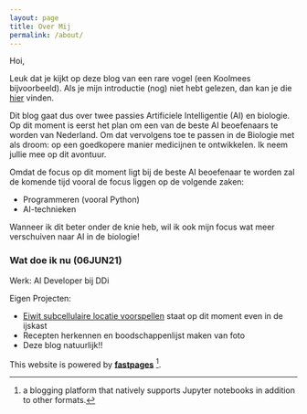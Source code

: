 ```yaml
---
layout: page
title: Over Mij
permalink: /about/
---
```



Hoi,

Leuk dat je kijkt op deze blog van een rare vogel (een Koolmees bijvoorbeeld). Als je mijn introductie (nog) niet hebt gelezen, dan kan je die [hier](https://mees-molenaar.github.io/CabbageMees/de%20reis/introductie/2021/05/26/Eerste-blog-post.html) vinden.

Dit blog gaat dus over twee passies Artificiele Intelligentie (AI) en biologie. Op dit moment is eerst het plan om een van de beste AI beoefenaars te worden van Nederland. Om dat vervolgens toe te passen in de Biologie met als droom: op een goedkopere manier medicijnen te ontwikkelen. Ik neem jullie mee op dit avontuur.

Omdat de focus op dit moment ligt bij de beste AI beoefenaar te worden zal de komende tijd vooral de focus liggen op de volgende zaken:
* Programmeren (vooral Python)
* AI-technieken

Wanneer ik dit beter onder de knie heb, wil ik ook mijn focus wat meer verschuiven naar AI in de biologie!

### Wat doe ik nu (06JUN21)

Werk: AI Developer bij DDi

Eigen Projecten:
* [Eiwit subcellulaire locatie voorspellen](https://github.com/Mees-Molenaar/protein_location) staat op dit moment even in de ijskast
* Recepten herkennen en boodschappenlijst maken van foto
* Deze blog natuurlijk!!

This website is powered by **[fastpages](https://github.com/fastai/fastpages)** [^1].



[^1]:a blogging platform that natively supports Jupyter notebooks in addition to other formats.
